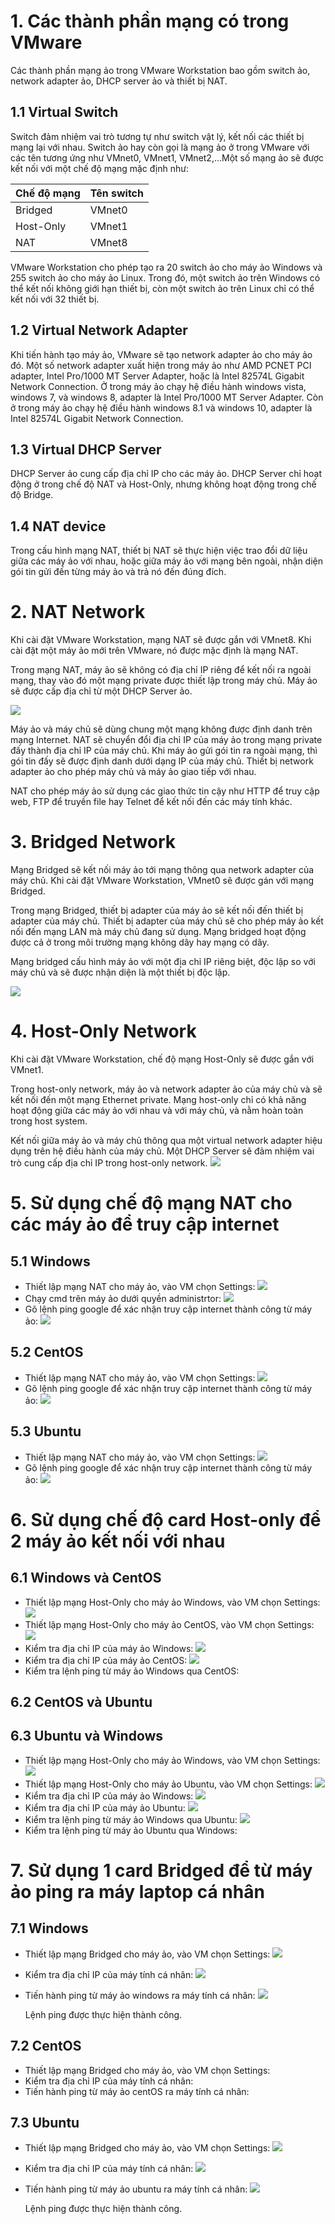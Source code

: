 # 1. Các thành phần mạng có trong VMware
Các thành phần mạng ảo trong VMware Workstation bao gồm switch ảo, network adapter ảo, DHCP server ảo và thiết bị NAT.
## 1.1 Virtual Switch
Switch đảm nhiệm vai trò tương tự như switch vật lý, kết nối các thiết bị mạng lại với nhau. Switch ảo hay còn gọi là mạng ảo ở trong VMware với các tên tương ứng như VMnet0, VMnet1, VMnet2,...Một số mạng ảo sẽ được kết nối với một chế độ mạng mặc định như:

| Chế độ mạng | Tên switch |
|:------------| :----------|
| Bridged     | VMnet0     |
| Host-Only   | VMnet1     |
| NAT         | VMnet8     |

VMware Workstation cho phép tạo ra 20 switch ảo cho máy ảo Windows và 255 switch ảo cho máy ảo Linux. Trong đó, một switch ảo trên Windows có thể kết nối không giới hạn thiết bị, còn một switch ảo trên Linux chỉ có thể kết nối với 32 thiết bị.

## 1.2 Virtual Network Adapter
Khi tiến hành tạo máy ảo, VMware sẽ tạo network adapter ảo cho máy ảo đó. Một số network adapter xuất hiện trong máy ảo như AMD PCNET PCI adapter, Intel Pro/1000 MT Server Adapter, hoặc là Intel 82574L Gigabit Network Connection. Ở trong máy ảo chạy hệ điều hành windows vista, windows 7, và windows 8, adapter là Intel Pro/1000 MT Server Adapter. Còn ở trong máy ảo chạy hệ điều hành windows 8.1 và windows 10, adapter là Intel 82574L Gigabit Network Connection.
## 1.3 Virtual DHCP Server
DHCP Server ảo cung cấp địa chỉ IP cho các máy ảo. DHCP Server chỉ hoạt động ở trong chế độ NAT và Host-Only, nhưng không hoạt động trong chế độ Bridge.
## 1.4 NAT device
Trong cấu hình mạng NAT, thiết bị NAT sẽ thực hiện việc trao đổi dữ liệu giữa các máy ảo với nhau, hoặc giữa máy ảo với mạng bên ngoài, nhận diện gói tin gửi đến từng máy ảo và trả nó đến đúng đích.
# 2. NAT Network
Khi cài đặt VMware Workstation, mạng NAT sẽ được gắn với VMnet8. Khi cài đặt một máy ảo mới trên VMware, nó được mặc định là mạng NAT.

Trong mạng NAT, máy ảo sẽ không có địa chỉ IP riêng để kết nối ra ngoài mạng, thay vào đó một mạng private được thiết lập trong máy chủ. Máy ảo sẽ được cấp địa chỉ từ một DHCP Server ảo.

![](../imgs/NAT_Network.png)

Máy ảo và máy chủ sẽ dùng chung một mạng không được định danh trên mạng Internet. NAT sẽ chuyển đổi địa chỉ IP của máy ảo trong mạng private đấy thành địa chỉ IP của máy chủ. Khi máy ảo gửi gói tin ra ngoài mạng, thì gói tin đấy sẽ được định danh dưới dạng IP của máy chủ. Thiết bị network adapter ảo cho phép máy chủ và máy ảo giao tiếp với nhau.

NAT cho phép máy ảo sử dụng các giao thức tin cậy như HTTP để truy cập web, FTP để truyền file hay Telnet để kết nối đến các máy tính khác. 
# 3. Bridged Network
Mạng Bridged sẽ kết nối máy ảo tới mạng thông qua network adapter của máy chủ. Khi cài đặt VMware Workstation, VMnet0 sẽ được gán với mạng Bridged. 

Trong mạng Bridged, thiết bị adapter của máy ảo sẽ kết nối đến thiết bị adapter của máy chủ. Thiết bị adapter của máy chủ sẽ cho phép máy ảo kết nối đến mạng LAN mà máy chủ đang sử dụng. Mạng bridged hoạt động được cả ở trong môi trường mạng không dây hay mạng có dây.

Mạng bridged cấu hình máy ảo với một địa chỉ IP riêng biệt, độc lập so với máy chủ và sẽ được nhận diện là một thiết bị độc lập. 

![](../imgs/Bridged%20Networking.png)
# 4. Host-Only Network
Khi cài đặt VMware Workstation, chế độ mạng Host-Only sẽ được gắn với VMnet1. 

Trong host-only network, máy ảo và network adapter ảo của máy chủ và sẽ kết nối đến một mạng Ethernet private. Mạng host-only chỉ có khả năng hoạt động giữa các máy ảo với nhau và với máy chủ, và nằm hoàn toàn trong host system. 

Kết nối giữa máy ảo và máy chủ thông qua một virtual network adapter hiệu dụng trên hệ điều hành của máy chủ. Một DHCP Server sẽ đảm nhiệm vai trò cung cấp địa chỉ IP trong host-only network.
![](../imgs/Host-Only_Network.png)
# 5. Sử dụng chế độ mạng NAT cho các máy ảo để truy cập internet
## 5.1 Windows
- Thiết lập mạng NAT cho máy ảo, vào VM chọn Settings:
![](../imgs/windows_NAT_1.png)
- Chạy cmd trên máy ảo dưới quyền administrtor:
![](../imgs/windows_NAT_2.png)
- Gõ lệnh ping google để xác nhận truy cập internet thành công từ máy ảo:
![](../imgs/windows_NAT_3.png)
## 5.2 CentOS
- Thiết lập mạng NAT cho máy ảo, vào VM chọn Settings:
![](../imgs/centOS_NAT_1.png)
- Gõ lệnh ping google để xác nhận truy cập internet thành công từ máy ảo:
![](../imgs/centOS_NAT_2.png)
## 5.3 Ubuntu
- Thiết lập mạng NAT cho máy ảo, vào VM chọn Settings:
![](../imgs/ubuntu_NAT_1.png)
- Gõ lệnh ping google để xác nhận truy cập internet thành công từ máy ảo:
![](../imgs/ubuntu_NAT_2.png)
# 6. Sử dụng chế độ card Host-only để 2 máy ảo kết nối với nhau
## 6.1 Windows và CentOS
- Thiết lập mạng Host-Only cho máy ảo Windows, vào VM chọn Settings:
![](../imgs/windows_Host-Only.png)
- Thiết lập mạng Host-Only cho máy ảo CentOS, vào VM chọn Settings:
![](../imgs/centOS_Host-Only.png)
- Kiểm tra địa chỉ IP của máy ảo Windows:
![](../imgs/windows_Host-Only_1.png)
- Kiểm tra địa chỉ IP của máy ảo CentOS:
![](../imgs/centOS_Host-Only_1.png)
- Kiểm tra lệnh ping từ máy ảo Windows qua CentOS:
## 6.2 CentOS và Ubuntu
## 6.3 Ubuntu và Windows
- Thiết lập mạng Host-Only cho máy ảo Windows, vào VM chọn Settings:
![](../imgs/windows_Host-Only.png)
- Thiết lập mạng Host-Only cho máy ảo Ubuntu, vào VM chọn Settings:
![](../imgs/ubuntu_Host-Only.png)
- Kiểm tra địa chỉ IP của máy ảo Windows:
![](../imgs/windows_Host-Only_2.png)
- Kiểm tra địa chỉ IP của máy ảo Ubuntu:
![](../imgs/ubuntu_Host-Only_1.png)
- Kiểm tra lệnh ping từ máy ảo Windows qua Ubuntu:
![](../imgs/windows_to_ubuntu.png)
- Kiểm tra lệnh ping từ máy ảo Ubuntu qua Windows:
# 7. Sử dụng 1 card Bridged để từ máy ảo ping ra máy laptop cá nhân
## 7.1 Windows 
- Thiết lập mạng Bridged cho máy ảo, vào VM chọn Settings:
![](../imgs/windows_bridged_1.png)
- Kiểm tra địa chỉ IP của máy tính cá nhân:
![](../imgs/windows_bridged_2.png)
- Tiến hành ping từ máy ảo windows ra máy tính cá nhân:
![](../imgs/windows_bridged_3.png)

  Lệnh ping được thực hiện thành công.
## 7.2 CentOS
- Thiết lập mạng Bridged cho máy ảo, vào VM chọn Settings:
- Kiểm tra địa chỉ IP của máy tính cá nhân:
- Tiến hành ping từ máy ảo centOS ra máy tính cá nhân:
## 7.3 Ubuntu
- Thiết lập mạng Bridged cho máy ảo, vào VM chọn Settings:
![](../imgs/ubuntu_bridged_1.png)
- Kiểm tra địa chỉ IP của máy tính cá nhân:
![](../imgs/ubuntu_bridged_2.png)
- Tiến hành ping từ máy ảo ubuntu ra máy tính cá nhân:
![](../imgs/ubuntu_bridged_3.png)
   
  Lệnh ping được thực hiện thành công.